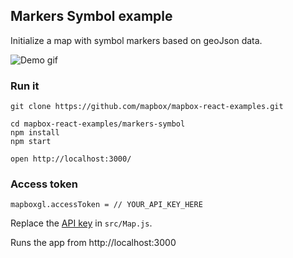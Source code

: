 ## Markers Symbol example

Initialize a map with symbol markers based on geoJson data.

![Demo gif](https://i.imgur.com/S0KcRen.gif)

### Run it

    git clone https://github.com/mapbox/mapbox-react-examples.git

    cd mapbox-react-examples/markers-symbol
    npm install
    npm start

    open http://localhost:3000/

### Access token

    mapboxgl.accessToken = // YOUR_API_KEY_HERE

Replace the [API key](https://docs.mapbox.com/help/getting-started/access-tokens/) in `src/Map.js`.

Runs the app from http://localhost:3000
